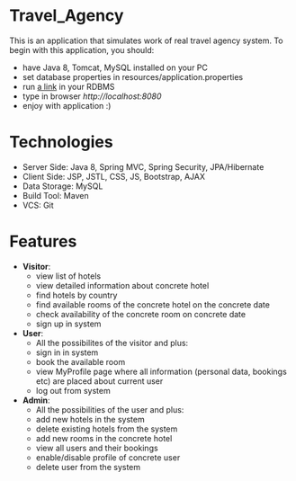 # Travel_Agency
This is an application that simulates work of real travel agency system.
To begin with this application, you should:
 - have Java 8, Tomcat, MySQL installed on your PC
 - set database properties in resources/application.properties
 - run [a link](https://github.com/user/repo/blob/branch/other_file.md) in your RDBMS
 - type in browser <i>http://localhost:8080</i>
 - enjoy with application :)
# Technologies
 - Server Side: Java 8, Spring MVC, Spring Security, JPA/Hibernate
 - Client Side: JSP, JSTL, CSS, JS, Bootstrap, AJAX
 - Data Storage: MySQL
 - Build Tool: Maven
 - VCS: Git
# Features
 - <b>Visitor</b>: 
    - view list of hotels
    - view detailed information about concrete hotel
    - find hotels by country
    - find available rooms of the concrete hotel on the concrete date
    - check availability of the concrete room on concrete date
    - sign up in system
 - <b>User</b>:
    - All the possibilites of the visitor and plus:
    - sign in in system
    - book the available room
    - view MyProfile page where all information (personal data, bookings etc) are placed about current user
    - log out from system
 - <b>Admin</b>:
    - All the possibilities of the user and plus:
    - add new hotels in the system
    - delete existing hotels from the system
    - add new rooms in the concrete hotel
    - view all users and their bookings
    - enable/disable profile of concrete user
    - delete user from the system
